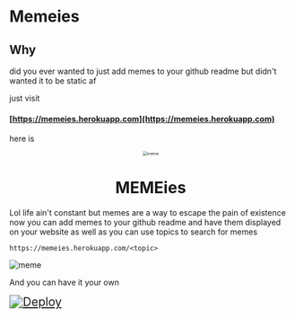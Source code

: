 # Memeies
## Why 
did you ever wanted to just add memes to your github readme but didn't wanted it to be static af 


just visit 

#### [https://memeies.herokuapp.com](https://memeies.herokuapp.com)

here is
<div align=center>
<img align=center src="https://raw.github.com/anomius/memeies/master/logo.jpg" alt="meme" style="zoom:50%;" />
</div>
<h1 align=center> MEMEies</h1>

 Lol life ain't constant but memes are a way to escape the pain of existence 
 now you can add memes to your github readme and have them displayed on your website as well as you can use topics to search for memes

 ```
 https://memeies.herokuapp.com/<topic>
 
 ```


<img align=center src="https://memeies.herokuapp.com/" alt="meme" />

And you can have it your own


[<img align=center src="https://www.herokucdn.com/deploy/button.svg" alt="Deploy" style="zoom:150%;"/>](https://heroku.com/deploy?template=https://github.com/anomius/memeies)


